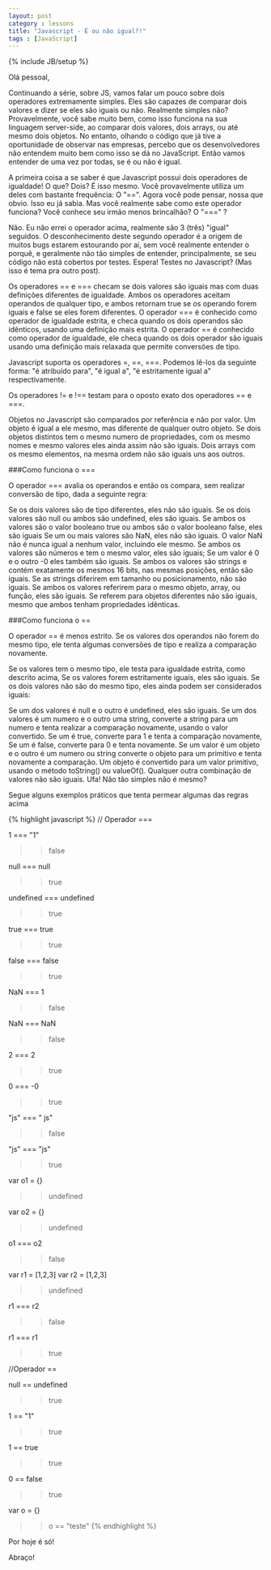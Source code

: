 ```yaml
---
layout: post
category : lessons
title: "Javascript - É ou não igual?!"
tags : [JavaScript]
---
```

{% include JB/setup %}

Olá pessoal,

Continuando a série, sobre JS, vamos falar um pouco sobre dois operadores extremamente simples. Eles são capazes de comparar dois valores e dizer se eles são iguais ou não. Realmente simples não? Provavelmente, você sabe muito bem, como isso funciona na sua linguagem server-side, ao comparar dois valores, dois arrays, ou até mesmo dois objetos. No entanto, olhando o código que já tive a oportunidade de observar nas empresas, percebo que os desenvolvedores não entendem muito bem como isso se dá no JavaScript. Então vamos entender de uma vez por todas, se é ou não é igual.

A primeira coisa a se saber é que Javascript possui dois operadores de igualdade! O que? Dois? É isso mesmo. Você provavelmente utiliza um deles com bastante frequência: O "==". Agora você pode pensar, nossa que obvio. Isso eu já sabia. Mas você realmente sabe como este operador funciona? Você conhece seu irmão menos brincalhão? O "===" ?

Não. Eu não errei o operador acima, realmente são 3 (três) "igual" seguidos. O desconhecimento deste segundo operador é a origem de muitos bugs estarem estourando por ai, sem você realmente entender o porquê, e geralmente não tão simples de entender, principalmente, se seu código não está cobertos por testes. Espera! Testes no Javascript? (Mas isso é tema pra outro post).

Os operadores == e === checam se dois valores são iguais mas com duas definições diferentes de igualdade. Ambos os operadores aceitam operandos de qualquer tipo, e ambos retornam true se os operando forem iguais e false se eles forem diferentes. O operador === é conhecido como operador de igualdade estrita, e checa quando os dois operandos são idênticos, usando uma definição mais estrita. O operador == é conhecido como operador de igualdade, ele checa quando os dois operador são iguais usando uma definição mais relaxada que permite conversões de tipo.

Javascript suporta os operadores =, ==, ===. Podemos lê-los da seguinte forma: "é atribuído para", "é igual a", "é estritamente igual a" respectivamente.

Os operadores != e !== testam para o oposto exato dos operadores == e ===.

Objetos no Javascript são comparados por referência e não por valor. Um objeto é igual a ele mesmo, mas diferente de qualquer outro objeto. Se dois objetos distintos tem o mesmo numero de propriedades, com os mesmo nomes e mesmo valores eles ainda assim não são iguais. Dois arrays com os mesmo elementos, na mesma ordem não são iguais uns aos outros.

###Como funciona o ===

O operador === avalia os operandos e então os compara, sem realizar conversão de tipo, dada a seguinte regra:

Se os dois valores são de tipo diferentes, eles não são iguais.
Se os dois valores são null ou ambos são undefined, eles são iguais.
Se ambos os valores são o valor booleano true ou ambos são o valor booleano false, eles são iguais
Se um ou mais valores são NaN, eles não são iguais. O valor NaN não é nunca igual a nenhum valor, incluindo ele mesmo.
Se ambos os valores são números e tem o mesmo valor, eles são iguais; Se um valor é 0 e o outro -0 eles também são iguais.
Se ambos os valores são strings e contém exatamente os mesmos 16 bits, nas mesmas posições, então são iguais. Se as strings diferirem em tamanho ou posicionamento, não são iguais.
Se ambos os valores referirem para o mesmo objeto, array, ou função, eles são iguais. Se referem para objetos diferentes não são iguais, mesmo que ambos tenham propriedades idênticas.

###Como funciona o ==

O operador == é menos estrito. Se os valores dos operandos não forem do mesmo tipo, ele tenta algumas conversões de tipo e realiza a comparação novamente.

Se os valores tem o mesmo tipo, ele testa para igualdade estrita, como descrito acima, Se os valores forem estritamente iguais, eles são iguais.
Se os dois valores não são do mesmo tipo, eles ainda podem ser considerados iguais:

Se um dos valores é null e o outro é undefined, eles são iguais.
Se um dos valores é um numero e o outro uma string, converte a string para um numero e tenta realizar a comparação novamente, usando o valor convertido.
Se um é true, converte para 1 e tenta a comparação novamente, Se um é false, converte para 0 e tenta novamente.
Se um valor é um objeto e o outro é um numero ou string converte o objeto para um primitivo e tenta novamente a comparação. Um objeto é convertido para um valor primitivo, usando o método toString() ou valueOf().
Qualquer outra combinação de valores não são iguais.
Ufa! Não tão simples não é mesmo?

Segue alguns exemplos práticos que tenta permear algumas das regras acima

{% highlight javascript %}
// Operador === 
 
1 === "1"
>> false
 
null === null
>> true
 
undefined === undefined
>> true
 
true === true
>> true
 
false === false
>> true
 
NaN === 1
>> false
 
NaN === NaN
>> false
 
2 === 2
>> true
 
0 === -0
>> true
 
"js" === " js"
>> false
 
"js" === "js"
>> true
 
var o1 = {}
>> undefined
 
var o2 = {}
>> undefined
 
o1 === o2
>> false
 
var r1 = [1,2,3]
var r2 = [1,2,3]
>> undefined
 
r1 === r2
>> false
 
r1 === r1
>> true
 
//Operador ==
 
null == undefined
>> true
 
1 == "1"
>> true
 
1 == true
>> true
 
0 == false
>> true
 
var o = {}
>> o == "teste"
{% endhighlight %}

Por hoje é só!

Abraço! 